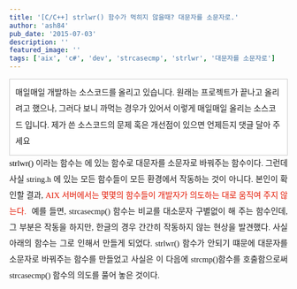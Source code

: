 ```yaml
---
title: '[C/C++] strlwr() 함수가 먹히지 않을때? 대문자를 소문자로.'
author: 'ash84'
pub_date: '2015-07-03'
description: ''
featured_image: ''
tags: ['aix', 'c#', 'dev', 'strcasecmp', 'strlwr', '대문자를 소문자로']
---
```



<div><div></div><div style="line-height: 1.5; "></div><div style="line-height: 2; "><div class="txc-textbox" style="border-top-style: solid; border-right-style: solid; border-bottom-style: solid; border-left-style: solid; border-top-width: 1px; border-right-width: 1px; border-bottom-width: 1px; border-left-width: 1px; border-top-color: rgb(203, 203, 203); border-right-color: rgb(203, 203, 203); border-bottom-color: rgb(203, 203, 203); border-left-color: rgb(203, 203, 203); background-color: rgb(255, 255, 255); padding-top: 10px; padding-right: 10px; padding-bottom: 10px; padding-left: 10px; "><span style="font-size: 11pt; "><span style="font-family: Dotum; "><span style="font-size: 11pt; ">매일매일 개발하는 소스코드를 올리고 있습니다. 원래는 프로젝트가 끝나고 올리려고 했으나, 그러다 보니 까먹는 경우가 있어서 이렇게 매일매일 올리는 소스코드 입니다. 제가 쓴 소스코드의 문제 혹은 개선점이 있으면 언제든지 댓글 달아 주세요 </span></span></span>

<span style="font-size: 11pt; ">  
</span>

</div><span style="font-size: 11pt; ">  
</span>

<span style="font-size: 11pt; ">  
</span>

</div><span style="font-size: 11pt; ">  
</span>

</div><span style="font-size: 11pt; ">  
</span>

<div><span style="font-size: 11pt; ">  
</span>

<div style="text-align: justify;"><span style="font-size: 11pt; ">  
</span><font color="#000000" style="font-family: Dotum; font-size: 15px; line-height: 29px; "><span style="font-size: 11pt; ">strlwr()</span></font><span style="font-family: Dotum; line-height: 29px; font-size: 11pt; "> 이라는 함수는 </span><font color="#0686a8" style="font-family: Dotum; font-size: 15px; line-height: 29px; "><span style="font-size: 11pt; "><string.h></span></font><span style="font-family: Dotum; line-height: 29px; font-size: 11pt; "> 에 있는 함수로 대문자를 소문자로 바꿔주는 함수이다. 그런데 사실 string.h 에 있는 모든 함수들이 모든 환경에서 작동하는 것이 아니다. 본인이 확인할 결과, </span><font color="#e31600" style="font-family: Dotum; font-size: 15px; line-height: 29px; "><span style="font-size: 11pt; ">AIX 서버에서는 몇몇의 함수들이 개발자가 의도하는 대로 움직여 주지 않는다. </span>  
<span style="font-size: 11pt; ">  
</span>  
<span style="font-size: 11pt; ">  
</span><span style="font-size: 11pt; "> </span></font><font face="Dotum" size="2"><span style="line-height: 29px; font-size: 11pt; ">예를 들면, strcasecmp() 함수는 비교를 대소문자 구별없이 해 주는 함수인데, 그 부분은 작동을 하지만, 한글의 경우 간간히 작동하지 않는 현상을 발견했다. 사실 아래의 함수는 그로 인해서 만들게 되었다. strlwr() 함수가 안되기 떄문에 대문자를 소문자로 바꿔주는 함수를 만들었고 사실은 이 다음에 strcmp()함수를 호출함으로써 strcasecmp() 함수의 의도를 풀어 놓은 것이다. </span></font>

</div></div><script src="https://gist.github.com/3260848.js"></script>



